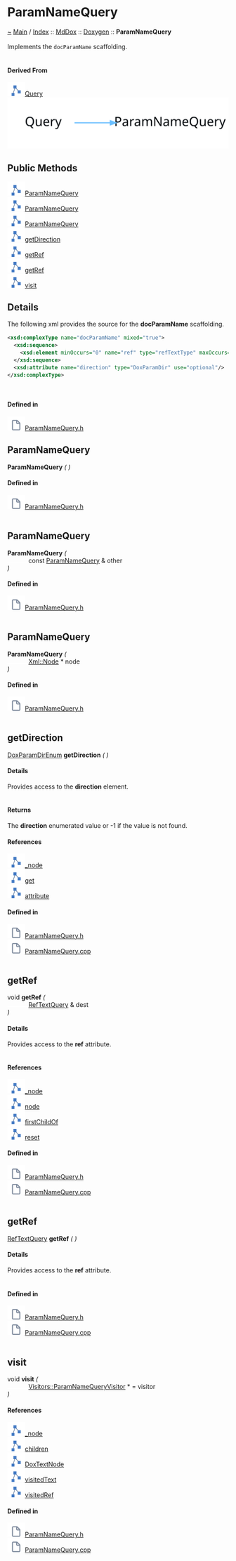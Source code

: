 <a id="paramnamequery"></a>
<h1>ParamNameQuery</h1>
<a id="classMdDox_1_1Doxygen_1_1ParamNameQuery"></a>
<a id="mddoxdoxygenparamnamequery"></a>
<a href="https://github.com/CharlesCarley/MdDox">~</a>
<a href="indexpage.md#main">Main</a>
<span class="inline-text">/</span>
<a href="index.md#index">Index</a>
<span class="inline-text">::</span>
<a href="namespaceMdDox.md#mddox">MdDox</a>
<span class="inline-text">::</span>
<a href="namespaceMdDox_1_1Doxygen.md#doxygen">Doxygen</a>
<span class="inline-text">::</span>
<span class="bold-text"><b>ParamNameQuery</b></span>
<br/>
<br/>
<span class="inline-text">Implements the </span>
<code class="typewriter">docParamName</code>
<span class="inline-text"> scaffolding. </span>
<br/>
<br/>
<a id="derived-from"></a>
<h4>Derived From</h4>
<span class="icon-list-item"><a href="classMdDox_1_1Doxygen_1_1Query.md#query" class="icon-list-item"><img src="../images/class24px.svg" class="icon-list-item"/><span class="icon-list-item">Query</span>
</a>
</span>
<br/>
<img src="../images/internal-diagram-51.dot.svg"/><br/>
<a id="public-methods"></a>
<h2>Public Methods</h2>
<span class="icon-list-item"><a href="#paramnamequery" class="icon-list-item"><img src="../images/class24px.svg" class="icon-list-item"/><span class="icon-list-item">ParamNameQuery</span>
</a>
</span>
<br/>
<span class="icon-list-item"><a href="#paramnamequery" class="icon-list-item"><img src="../images/class24px.svg" class="icon-list-item"/><span class="icon-list-item">ParamNameQuery</span>
</a>
</span>
<br/>
<span class="icon-list-item"><a href="#paramnamequery" class="icon-list-item"><img src="../images/class24px.svg" class="icon-list-item"/><span class="icon-list-item">ParamNameQuery</span>
</a>
</span>
<br/>
<span class="icon-list-item"><a href="#getdirection" class="icon-list-item"><img src="../images/class24px.svg" class="icon-list-item"/><span class="icon-list-item">getDirection</span>
</a>
</span>
<br/>
<span class="icon-list-item"><a href="#getref" class="icon-list-item"><img src="../images/class24px.svg" class="icon-list-item"/><span class="icon-list-item">getRef</span>
</a>
</span>
<br/>
<span class="icon-list-item"><a href="#getref" class="icon-list-item"><img src="../images/class24px.svg" class="icon-list-item"/><span class="icon-list-item">getRef</span>
</a>
</span>
<br/>
<span class="icon-list-item"><a href="#visit" class="icon-list-item"><img src="../images/class24px.svg" class="icon-list-item"/><span class="icon-list-item">visit</span>
</a>
</span>
<br/>
<a id="details"></a>
<h2>Details</h2>
<span class="inline-text">The following xml provides the source for the </span>
<span class="bold-text"><b>docParamName</b></span>
<span class="inline-text"> scaffolding.</span>

```xml
<xsd:complexType name="docParamName" mixed="true">
  <xsd:sequence>
    <xsd:element minOccurs="0" name="ref" type="refTextType" maxOccurs="1"/>
  </xsd:sequence>
  <xsd:attribute name="direction" type="DoxParamDir" use="optional"/>
</xsd:complexType>
```
<br/>
<a id="defined-in"></a>
<h4>Defined in</h4>
<span class="icon-list-item"><a href="https://github.com/CharlesCarley/MdDox/blob/master//Tools/Doxygen/ParamNameQuery.h#L64" class="icon-list-item"><img src="../images/file24px.svg" class="icon-list-item"/><span class="icon-list-item">ParamNameQuery.h</span>
</a>
</span>
<br/>
<a id="paramnamequery"></a>
<h2>ParamNameQuery</h2>
<span class="bold-text"><b>ParamNameQuery</b></span>
<span class="italic-text"><i>(</i></span>
<span class="italic-text"><i>)</i></span>
<a id="defined-in"></a>
<h4>Defined in</h4>
<span class="icon-list-item"><a href="https://github.com/CharlesCarley/MdDox/blob/master//Tools/Doxygen/ParamNameQuery.h#L66" class="icon-list-item"><img src="../images/file24px.svg" class="icon-list-item"/><span class="icon-list-item">ParamNameQuery.h</span>
</a>
</span>
<br/>
<br/>
<a id="paramnamequery"></a>
<h2>ParamNameQuery</h2>
<span class="bold-text"><b>ParamNameQuery</b></span>
<span class="italic-text"><i>(</i></span>
<div class="paragraph">
<span class="paragraph"><img src="../images/horSpace24px.svg"/><span class="inline-text">const </span>
<a href="classMdDox_1_1Doxygen_1_1ParamNameQuery.md#paramnamequery">ParamNameQuery</a>
<span class="inline-text"> &amp;</span>
<span class="inline-text">other</span>
</span>
</div>
<span class="italic-text"><i>)</i></span>
<a id="defined-in"></a>
<h4>Defined in</h4>
<span class="icon-list-item"><a href="https://github.com/CharlesCarley/MdDox/blob/master//Tools/Doxygen/ParamNameQuery.h#L67" class="icon-list-item"><img src="../images/file24px.svg" class="icon-list-item"/><span class="icon-list-item">ParamNameQuery.h</span>
</a>
</span>
<br/>
<br/>
<a id="paramnamequery"></a>
<h2>ParamNameQuery</h2>
<span class="bold-text"><b>ParamNameQuery</b></span>
<span class="italic-text"><i>(</i></span>
<div class="paragraph">
<span class="paragraph"><img src="../images/horSpace24px.svg"/><a href="classMdDox_1_1Xml_1_1Node.md#xmlnode">Xml::Node</a>
<span class="inline-text"> *</span>
<span class="inline-text">node</span>
</span>
</div>
<span class="italic-text"><i>)</i></span>
<a id="defined-in"></a>
<h4>Defined in</h4>
<span class="icon-list-item"><a href="https://github.com/CharlesCarley/MdDox/blob/master//Tools/Doxygen/ParamNameQuery.h#L69" class="icon-list-item"><img src="../images/file24px.svg" class="icon-list-item"/><span class="icon-list-item">ParamNameQuery.h</span>
</a>
</span>
<br/>
<br/>
<a id="getdirection"></a>
<h2>getDirection</h2>
<a href="namespaceMdDox_1_1Doxygen.md#doxparamdirenum">DoxParamDirEnum</a>
<span class="bold-text"><b>getDirection</b></span>
<span class="italic-text"><i>(</i></span>
<span class="italic-text"><i>)</i></span>
<a id="details"></a>
<h4>Details</h4>
<span class="inline-text">Provides access to the </span>
<span class="bold-text"><b>direction</b></span>
<span class="inline-text"> element. </span>
<br/>
<br/>
<a id="returns"></a>
<h4>Returns</h4>
<span class="inline-text">The </span>
<span class="bold-text"><b>direction</b></span>
<span class="inline-text"> enumerated value or -1 if the value is not found. </span>
<br/>
<a id="references"></a>
<h4>References</h4>
<span class="icon-list-item"><a href="classMdDox_1_1Doxygen_1_1Query.md#_node" class="icon-list-item"><img src="../images/class24px.svg" class="icon-list-item"/><span class="icon-list-item">_node</span>
</a>
</span>
<br/>
<span class="icon-list-item"><a href="classMdDox_1_1Doxygen_1_1DoxParamDir.md#get" class="icon-list-item"><img src="../images/class24px.svg" class="icon-list-item"/><span class="icon-list-item">get</span>
</a>
</span>
<br/>
<span class="icon-list-item"><a href="classMdDox_1_1Xml_1_1Node.md#attribute" class="icon-list-item"><img src="../images/class24px.svg" class="icon-list-item"/><span class="icon-list-item">attribute</span>
</a>
</span>
<br/>
<a id="defined-in"></a>
<h4>Defined in</h4>
<span class="icon-list-item"><a href="https://github.com/CharlesCarley/MdDox/blob/master//Tools/Doxygen/ParamNameQuery.h#L80" class="icon-list-item"><img src="../images/file24px.svg" class="icon-list-item"/><span class="icon-list-item">ParamNameQuery.h</span>
</a>
</span>
<br/>
<span class="icon-list-item"><a href="https://github.com/CharlesCarley/MdDox/blob/master//Tools/Doxygen/ParamNameQuery.cpp#L49" class="icon-list-item"><img src="../images/file24px.svg" class="icon-list-item"/><span class="icon-list-item">ParamNameQuery.cpp</span>
</a>
</span>
<br/>
<br/>
<a id="getref"></a>
<h2>getRef</h2>
<span class="inline-text">void</span>
<span class="bold-text"><b>getRef</b></span>
<span class="italic-text"><i>(</i></span>
<div class="paragraph">
<span class="paragraph"><img src="../images/horSpace24px.svg"/><a href="classMdDox_1_1Doxygen_1_1RefTextQuery.md#reftextquery">RefTextQuery</a>
<span class="inline-text"> &amp;</span>
<span class="inline-text">dest</span>
</span>
</div>
<span class="italic-text"><i>)</i></span>
<a id="details"></a>
<h4>Details</h4>
<span class="inline-text">Provides access to the </span>
<span class="bold-text"><b>ref</b></span>
<span class="inline-text"> attribute. </span>
<br/>
<br/>
<a id="references"></a>
<h4>References</h4>
<span class="icon-list-item"><a href="classMdDox_1_1Doxygen_1_1Query.md#_node" class="icon-list-item"><img src="../images/class24px.svg" class="icon-list-item"/><span class="icon-list-item">_node</span>
</a>
</span>
<br/>
<span class="icon-list-item"><a href="classMdDox_1_1Doxygen_1_1Query.md#node" class="icon-list-item"><img src="../images/class24px.svg" class="icon-list-item"/><span class="icon-list-item">node</span>
</a>
</span>
<br/>
<span class="icon-list-item"><a href="classMdDox_1_1Xml_1_1Node.md#firstchildof" class="icon-list-item"><img src="../images/class24px.svg" class="icon-list-item"/><span class="icon-list-item">firstChildOf</span>
</a>
</span>
<br/>
<span class="icon-list-item"><a href="classMdDox_1_1Doxygen_1_1Query.md#reset" class="icon-list-item"><img src="../images/class24px.svg" class="icon-list-item"/><span class="icon-list-item">reset</span>
</a>
</span>
<br/>
<a id="defined-in"></a>
<h4>Defined in</h4>
<span class="icon-list-item"><a href="https://github.com/CharlesCarley/MdDox/blob/master//Tools/Doxygen/ParamNameQuery.h#L85" class="icon-list-item"><img src="../images/file24px.svg" class="icon-list-item"/><span class="icon-list-item">ParamNameQuery.h</span>
</a>
</span>
<br/>
<span class="icon-list-item"><a href="https://github.com/CharlesCarley/MdDox/blob/master//Tools/Doxygen/ParamNameQuery.cpp#L56" class="icon-list-item"><img src="../images/file24px.svg" class="icon-list-item"/><span class="icon-list-item">ParamNameQuery.cpp</span>
</a>
</span>
<br/>
<br/>
<a id="getref"></a>
<h2>getRef</h2>
<a href="classMdDox_1_1Doxygen_1_1RefTextQuery.md#reftextquery">RefTextQuery</a>
<span class="bold-text"><b>getRef</b></span>
<span class="italic-text"><i>(</i></span>
<span class="italic-text"><i>)</i></span>
<a id="details"></a>
<h4>Details</h4>
<span class="inline-text">Provides access to the </span>
<span class="bold-text"><b>ref</b></span>
<span class="inline-text"> attribute. </span>
<br/>
<br/>
<a id="defined-in"></a>
<h4>Defined in</h4>
<span class="icon-list-item"><a href="https://github.com/CharlesCarley/MdDox/blob/master//Tools/Doxygen/ParamNameQuery.h#L90" class="icon-list-item"><img src="../images/file24px.svg" class="icon-list-item"/><span class="icon-list-item">ParamNameQuery.h</span>
</a>
</span>
<br/>
<span class="icon-list-item"><a href="https://github.com/CharlesCarley/MdDox/blob/master//Tools/Doxygen/ParamNameQuery.cpp#L67" class="icon-list-item"><img src="../images/file24px.svg" class="icon-list-item"/><span class="icon-list-item">ParamNameQuery.cpp</span>
</a>
</span>
<br/>
<br/>
<a id="visit"></a>
<h2>visit</h2>
<span class="inline-text">void</span>
<span class="bold-text"><b>visit</b></span>
<span class="italic-text"><i>(</i></span>
<div class="paragraph">
<span class="paragraph"><img src="../images/horSpace24px.svg"/><a href="classMdDox_1_1Doxygen_1_1Visitors_1_1ParamNameQueryVisitor.md#visitorsparamnamequeryvisitor">Visitors::ParamNameQueryVisitor</a>
<span class="inline-text"> *</span>
<span class="inline-text"> = </span>
<span class="inline-text">visitor</span>
</span>
</div>
<span class="italic-text"><i>)</i></span>
<a id="references"></a>
<h4>References</h4>
<span class="icon-list-item"><a href="classMdDox_1_1Doxygen_1_1Query.md#_node" class="icon-list-item"><img src="../images/class24px.svg" class="icon-list-item"/><span class="icon-list-item">_node</span>
</a>
</span>
<br/>
<span class="icon-list-item"><a href="classMdDox_1_1Xml_1_1Node.md#children" class="icon-list-item"><img src="../images/class24px.svg" class="icon-list-item"/><span class="icon-list-item">children</span>
</a>
</span>
<br/>
<span class="icon-list-item"><a href="namespaceMdDox_1_1Doxygen.md#doxtextnode" class="icon-list-item"><img src="../images/class24px.svg" class="icon-list-item"/><span class="icon-list-item">DoxTextNode</span>
</a>
</span>
<br/>
<span class="icon-list-item"><a href="classMdDox_1_1Doxygen_1_1Visitors_1_1ParamNameQueryVisitor.md#visitedtext" class="icon-list-item"><img src="../images/class24px.svg" class="icon-list-item"/><span class="icon-list-item">visitedText</span>
</a>
</span>
<br/>
<span class="icon-list-item"><a href="classMdDox_1_1Doxygen_1_1Visitors_1_1ParamNameQueryVisitor.md#visitedref" class="icon-list-item"><img src="../images/class24px.svg" class="icon-list-item"/><span class="icon-list-item">visitedRef</span>
</a>
</span>
<br/>
<a id="defined-in"></a>
<h4>Defined in</h4>
<span class="icon-list-item"><a href="https://github.com/CharlesCarley/MdDox/blob/master//Tools/Doxygen/ParamNameQuery.h#L74" class="icon-list-item"><img src="../images/file24px.svg" class="icon-list-item"/><span class="icon-list-item">ParamNameQuery.h</span>
</a>
</span>
<br/>
<span class="icon-list-item"><a href="https://github.com/CharlesCarley/MdDox/blob/master//Tools/Doxygen/ParamNameQuery.cpp#L29" class="icon-list-item"><img src="../images/file24px.svg" class="icon-list-item"/><span class="icon-list-item">ParamNameQuery.cpp</span>
</a>
</span>
<br/>
<br/>
</div>
</div>
</body>
</html>

